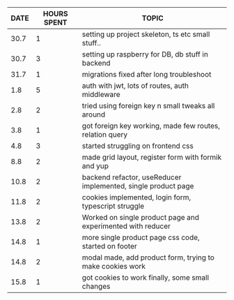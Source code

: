 | DATE | HOURS SPENT | TOPIC                                                         |
| ---- | ----------- | ------------------------------------------------------------- |
| 30.7 | 1           | setting up project skeleton, ts etc small stuff..             |
| 30.7 | 3           | setting up raspberry for DB, db stuff in backend              |
| 31.7 | 1           | migrations fixed after long troubleshoot                      |
| 1.8  | 5           | auth with jwt, lots of routes, auth middleware                |
| 2.8  | 2           | tried using foreign key n small tweaks all around             |
| 3.8  | 1           | got foreign key working, made few routes, relation query      |
| 4.8  | 3           | started struggling on frontend css                            |
| 8.8  | 2           | made grid layout, register form with formik and yup           |
| 10.8 | 2           | backend refactor, useReducer implemented, single product page |
| 11.8 | 2           | cookies implemented, login form, typescript struggle          |
| 13.8 | 2           | Worked on single product page and experimented with reducer   |
| 14.8 | 1           | more single product page css code, started on footer          |
| 14.8 | 2           | modal made, add product form, trying to make cookies work     |
| 15.8 | 1           | got cookies to work finally, some small changes               |
